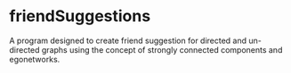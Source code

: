 # friendSuggestions
A program designed to create friend suggestion for directed and un-directed graphs using the concept of strongly connected components and egonetworks.
